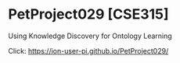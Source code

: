 # PetProject029 [CSE315]
Using Knowledge Discovery for Ontology Learning

Click: https://ion-user-pi.github.io/PetProject029/
